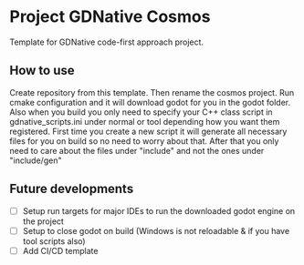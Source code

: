 # Project GDNative Cosmos
Template for GDNative code-first approach project.

## How to use
Create repository from this template. Then rename the cosmos project. Run cmake configuration and it will download godot for you in the godot folder. Also when you build you only need to specify your C++ class script in gdnative_scripts.ini under normal or tool depending how you want them registered. First time you create a new script it will generate all necessary files for you on build so no need to worry about that. After that you only need to care about the files under "include" and not the ones under "include/gen"

## Future developments

- [ ] Setup run targets for major IDEs to run the downloaded godot engine on the project
- [ ] Setup to close godot on build (Windows is not reloadable & if you have tool scripts also)
- [ ] Add CI/CD template
